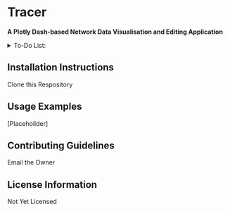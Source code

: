 # Tracer

**A Plotly Dash-based Network Data Visualisation and Editing Application**

<details>
<summary>To-Do List:</summary>

- [ ] Add Date Editors for Edges, Nodes and Edge Types
- [ ] Add Network Analysis Page
- [ ] Item
- [ ] Item
- [ ] Format Toasts for enhanced Readability
- [ ] Stickey Footer to the Bottom of the Pages

</details>

## Installation Instructions
Clone this Respository 

## Usage Examples
[Placehoilder]

## Contributing Guidelines
Email the Owner

## License Information
Not Yet Licensed

